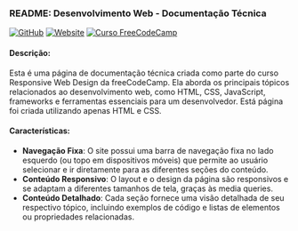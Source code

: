 ### README: Desenvolvimento Web - Documentação Técnica
[![GitHub](https://img.shields.io/badge/Visite-Meu%20Perfil-0891B2?style=flat-square&logo=github)](https://github.com/Tgentil)
[![Website](https://img.shields.io/badge/🌍&nbsp;&nbsp;Visite-Website-4285f4?style=flat-square&logo=globe)](https://tgentil.github.io/Documentation-Page/)
[![Curso FreeCodeCamp](https://img.shields.io/badge/FreeCodeCamp-Curso-blue?style=flat-square&logo=freecodecamp)](https://www.freecodecamp.org/learn/2022/responsive-web-design/)


#### Descrição:

Esta é uma página de documentação técnica criada como parte do curso Responsive Web Design da freeCodeCamp. Ela aborda os principais tópicos relacionados ao desenvolvimento web, como HTML, CSS, JavaScript, frameworks e ferramentas essenciais para um desenvolvedor. Está página foi criada utilizando apenas HTML e CSS.

#### Características:

- **Navegação Fixa**: O site possui uma barra de navegação fixa no lado esquerdo (ou topo em dispositivos móveis) que permite ao usuário selecionar e ir diretamente para as diferentes seções do conteúdo.
- **Conteúdo Responsivo**: O layout e o design da página são responsivos e se adaptam a diferentes tamanhos de tela, graças às media queries.
- **Conteúdo Detalhado**: Cada seção fornece uma visão detalhada de seu respectivo tópico, incluindo exemplos de código e listas de elementos ou propriedades relacionadas.
